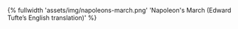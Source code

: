 
{% fullwidth 'assets/img/napoleons-march.png' 'Napoleon's March (Edward Tufte’s English translation)' %}
